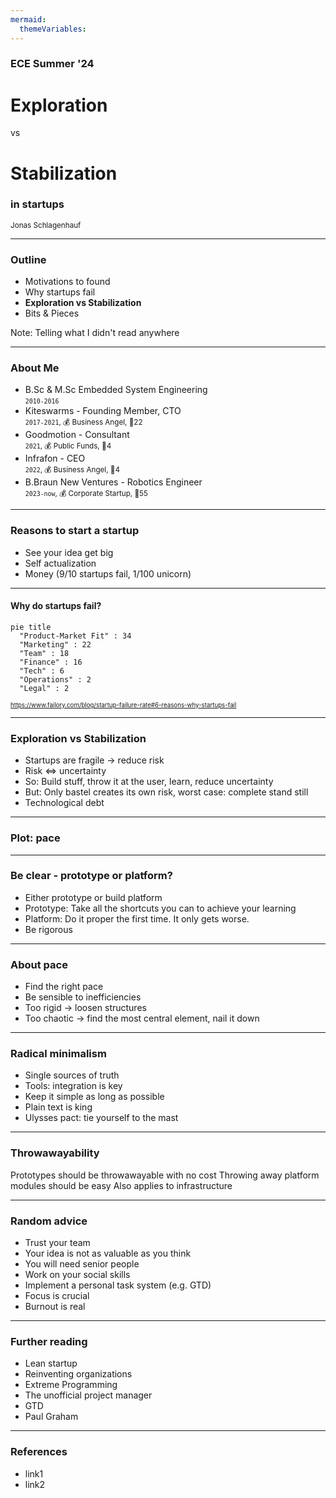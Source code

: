 ```yaml
---
mermaid:
  themeVariables:
---
```


### ECE Summer '24
# Exploration
vs
# Stabilization
### in startups


<small>Jonas Schlagenhauf</small>

---

### Outline

* Motivations to found
* Why startups fail
* **Exploration vs Stabilization**
* Bits & Pieces

Note:
Telling what I didn't read anywhere

---

### About Me

* B.Sc & M.Sc Embedded System Engineering<br>
  <small>`2010-2016`</small>
* Kiteswarms - Founding Member, CTO<br>
  <small> `2017-2021`, 💰 Business Angel, 👤22 </small>
* Goodmotion - Consultant<br>
  <small>`2021`, 💰 Public Funds, 👤4 </small>
* Infrafon - CEO<br>
  <small>`2022`, 💰 Business Angel, 👤4</small>
* B.Braun New Ventures - Robotics Engineer<br>
  <small>`2023-now`, 💰 Corporate Startup, 👤55</small>

---

### Reasons to start a startup

* See your idea get big
* Self actualization
* Money (9/10 startups fail, 1/100 unicorn)

---

#### Why do startups fail?

```mermaid
pie title
  "Product-Market Fit" : 34
  "Marketing" : 22
  "Team" : 18
  "Finance" : 16
  "Tech" : 6
  "Operations" : 2
  "Legal" : 2
```

<small><small>
https://www.failory.com/blog/startup-failure-rate#6-reasons-why-startups-fail
</small></small>

---

### Exploration vs Stabilization

* Startups are fragile -> reduce risk
* Risk <=> uncertainty
* So: Build stuff, throw it at the user, learn, reduce uncertainty
* But: Only bastel creates its own risk, worst case: complete stand still
* Technological debt

----

### Plot: pace

----

### Be clear - prototype or platform?

* Either prototype or build platform
* Prototype: Take all the shortcuts you can to achieve your learning
* Platform: Do it proper the first time. It only gets worse.
* Be rigorous

----

### About pace

* Find the right pace
* Be sensible to inefficiencies
* Too rigid -> loosen structures
* Too chaotic -> find the most central element, nail it down

----

### Radical minimalism
* Single sources of truth
* Tools: integration is key
* Keep it simple as long as possible
* Plain text is king
* Ulysses pact: tie yourself to the mast

----

### Throwawayability

Prototypes should be throwawayable with no cost
Throwing away platform modules should be easy
Also applies to infrastructure

---

### Random advice

* Trust your team
* Your idea is not as valuable as you think
* You will need senior people
* Work on your social skills
* Implement a personal task system (e.g. GTD)
* Focus is crucial
* Burnout is real

---

### Further reading

* Lean startup
* Reinventing organizations
* Extreme Programming
* The unofficial project manager
* GTD
* Paul Graham

---

### References

* link1
* link2
